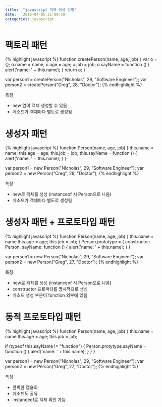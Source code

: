 ```yaml
---
title:  "javascript 객체 생성 방법"
date:   2015-04-05 21:09:50
categories: javascript
---
```


# 팩토리 패턴
{% highlight javascript %}
function createPerson(name, age, job) {
  var o = {};
  o.name = name;
  o.age = age;
  o.job = job;
  o.sayName = function () {
    alert('name: ' + this.name);
  }
  return o;
}

var person1 = createPerson("Nicholas", 29, "Software Engineer");
var person2 = createPerson("Creg", 28, "Doctor");
{% endhighlight %}

특징
 - new 없이 객체 생성할 수 있음
 - 메소드가 객체마다 별도로 생성됨


# 생성자 패턴
{% highlight javascript %}
function Person(name, age, job) {
  this.name = name;
  this.age = age;
  this.job = job;
  this.sayName = function () {
    alert('name: ' + this.name);
  }
}

var person1 = new Person("Nicholas", 29, "Software Engineer");
var person2 = new Person("Creg", 28, "Doctor");
{% endhighlight %}

특징
 - new로 객체를 생성 (instanceof 시 Person으로 나옴)
 - 메소드가 객체마다 별도로 생성됨

# 생성자 패턴 + 프로토타입 패턴
{% highlight javascript %}
function Person(name, age, job) {
  this.name = name
  this.age = age;
  this.job = job;
}
Person.prototype = {
  constructor: Person,
  sayName: function () {
    alert('name: ' + this.name);
  }
}

var person1 = new Person("Nicholas", 29, "Software Engineer");
var person2 = new Person("Greg", 27, "Doctor");
{% endhighlight %}

특징
 - new로 객체를 생성 (instanceof 시 Person으로 나옴)
 - constructor 프로퍼티를 명시적으로 생성
 - 메소드 생성 부분이 function 외부에 있음
  
  
# 동적 프로토타입 패턴
{% highlight javascript %}
function Person(name, age, job) {
  this.name = name
  this.age = age;
  this.job = job;

  if (typeof this.sayName != "function") {
    Person.protytype.sayName = function () {
      alert('name: ' + this.name);
    }
  }
}

var person1 = new Person("Nicholas", 29, "Software Engineer");
var person2 = new Person("Greg", 27, "Doctor");
{% endhighlight %}

특징
 - 완벽한 캡슐화
 - 메소드도 공유
 - instanceof로 객체 확인 가능
